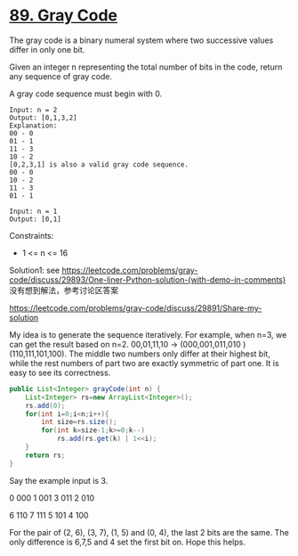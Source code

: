 # [89. Gray Code](https://leetcode.com/problems/gray-code/)

The gray code is a binary numeral system where two successive values differ in only one bit.

Given an integer n representing the total number of bits in the code, return any sequence of gray code.

A gray code sequence must begin with 0.

```
Input: n = 2
Output: [0,1,3,2]
Explanation:
00 - 0
01 - 1
11 - 3
10 - 2
[0,2,3,1] is also a valid gray code sequence.
00 - 0
10 - 2
11 - 3
01 - 1

Input: n = 1
Output: [0,1]
```

Constraints:

- 1 <= n <= 16

Solution1: see https://leetcode.com/problems/gray-code/discuss/29893/One-liner-Python-solution-(with-demo-in-comments) 没有想到解法，参考讨论区答案

https://leetcode.com/problems/gray-code/discuss/29891/Share-my-solution

My idea is to generate the sequence iteratively. For example, when n=3, we can get the result based on n=2.
00,01,11,10 -> (000,001,011,010 ) (110,111,101,100). The middle two numbers only differ at their highest bit, while the rest numbers of part two are exactly symmetric of part one. It is easy to see its correctness.

```java
public List<Integer> grayCode(int n) {
    List<Integer> rs=new ArrayList<Integer>();
    rs.add(0);
    for(int i=0;i<n;i++){
        int size=rs.size();
        for(int k=size-1;k>=0;k--)
            rs.add(rs.get(k) | 1<<i);
    }
    return rs;
}
```

Say the example input is 3.

0 000
1 001
3 011
2 010

6 110
7 111
5 101
4 100

For the pair of (2, 6), (3, 7), (1, 5) and (0, 4), the last 2 bits are the same. The only difference is 6,7,5 and 4 set the first bit on. Hope this helps.

